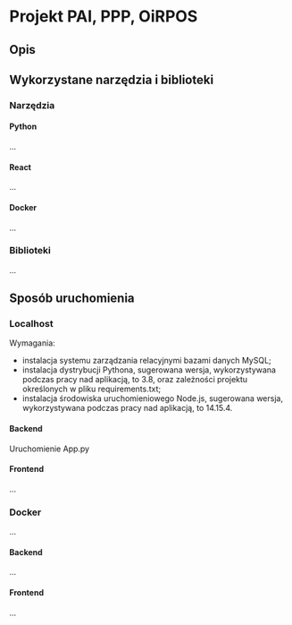 # Projekt PAI, PPP, OiRPOS
## Opis
## Wykorzystane narzędzia i biblioteki
### Narzędzia
#### Python
...
#### React
...
#### Docker
...
### Biblioteki
...
## Sposób uruchomienia
### Localhost
Wymagania:
- instalacja systemu zarządzania relacyjnymi bazami danych MySQL;
- instalacja dystrybucji Pythona, sugerowana wersja, wykorzystywana podczas pracy nad aplikacją, to 3.8, oraz zależności projektu określonych w pliku requirements.txt;
- instalacja środowiska uruchomieniowego Node.js, sugerowana wersja, wykorzystywana podczas pracy nad aplikacją, to 14.15.4.
#### Backend
Uruchomienie App.py
#### Frontend
...
### Docker
...
#### Backend
...
#### Frontend
...
